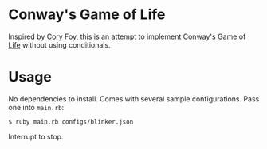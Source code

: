 Conway's Game of Life
=====================

Inspired by [Cory Foy][foy], this is an attempt to implement [Conway's Game of Life][conway] without using conditionals.

Usage
=====

No dependencies to install. Comes with several sample configurations. Pass one into `main.rb`:

    $ ruby main.rb configs/blinker.json

Interrupt to stop.


[foy]: http://blog.coryfoy.com/2013/07/procedural-polymorphism/
[conway]: http://en.wikipedia.org/wiki/Conway%27s_Game_of_Life
